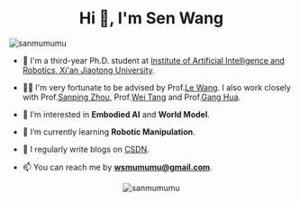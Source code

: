 <h1 align="center">Hi 👋, I'm Sen Wang</h1>

<p align="left"> <img src="https://komarev.com/ghpvc/?username=sanmumumu&label=Profile%20views&color=0e75b6&style=flat" alt="sanmumumu" /> </p>


- 🏫 I'm a third-year Ph.D. student at [Institute of Artificial Intelligence and Robotics, Xi'an Jiaotong University](https://iair.xjtu.edu.cn/index.htm).

- 👨‍🏫 I'm very fortunate to be advised by Prof.[Le Wang](https://gr.xjtu.edu.cn/web/lewang). I also work closely with Prof.[Sanping Zhou](https://gr.xjtu.edu.cn/web/spzhou), Prof.[Wei Tang](https://www.cs.uic.edu/~tangw/index.html) and Prof.[Gang Hua](https://www.ganghua.org/).

- 🔭 I’m interested in **Embodied AI** and **World Model**.

- 🌱 I’m currently learning **Robotic Manipulation**.

- 📝 I regularly write blogs on [CSDN](https://blog.csdn.net/weixin_45751396?spm=1000.2115.3001.5343).

- 📫 You can reach me by **wsmumumu@gmail.com**.



<p align="center">
  <img src="https://github-readme-stats.vercel.app/api?username=sanmumumu&show_icons=true&locale=en" alt="sanmumumu" />
</p>
